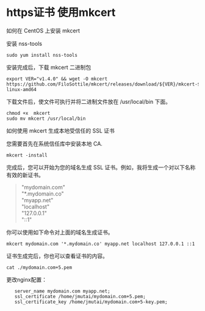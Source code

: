 # https证书 使用mkcert

如何在 CentOS 上安装 mkcert

安装 nss-tools
```
sudo yum install nss-tools
```

安装完成后，下载 mkcert 二进制包

```
export VER="v1.4.0" && wget -O mkcert https://github.com/FiloSottile/mkcert/releases/download/${VER}/mkcert-${VER}-linux-amd64
```

下载文件后，使文件可执行并将二进制文件放在 /usr/local/bin 下面。

```
chmod +x  mkcert	
sudo mv mkcert /usr/local/bin
```

如何使用 mkcert 生成本地受信任的 SSL 证书

您需要首先在系统信任库中安装本地 CA.

```
mkcert -install
```
完成后，您可以开始为您的域名生成 SSL 证书。例如，我将生成一个对以下名称有效的新证书。

> "mydomain.com"	
> "*.mydomain.co"	
> "myapp.net"	
> "localhost"	
> "127.0.0.1"	
> "::1"

你可以使用如下命令对上面的域名生成证书。


```
mkcert mydomain.com '*.mydomain.co' myapp.net localhost 127.0.0.1 ::1
```

证书生成完后，你也可以查看证书的内容。


```
cat ./mydomain.com+5.pem
```

更改nginx配置：	

```
   server_name mydomain.com myapp.net;	
   ssl_certificate /home/jmutai/mydomain.com+5.pem; 	
   ssl_certificate_key /home/jmutai/mydomain.com+5-key.pem;	
```
